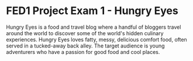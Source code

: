 # FED1 Project Exam 1 - Hungry Eyes

Hungry Eyes is a food and travel blog where a handful of bloggers travel around the world to discover some of the world's hidden culinary experiences. Hungry Eyes loves fatty, messy, delicious comfort food, often served in a tucked-away back alley. The target audience is young adventurers who have a passion for good food and cool places.
